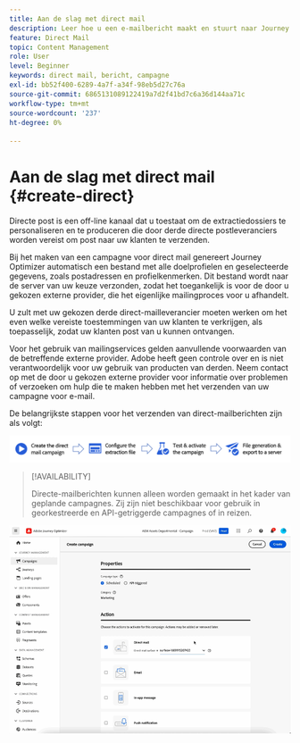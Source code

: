 ```yaml
---
title: Aan de slag met direct mail
description: Leer hoe u een e-mailbericht maakt en stuurt naar Journey Optimizer
feature: Direct Mail
topic: Content Management
role: User
level: Beginner
keywords: direct mail, bericht, campagne
exl-id: bb52f400-6289-4a7f-a34f-98eb5d27c76a
source-git-commit: 6865131089122419a7d2f41bd7c6a36d144aa71c
workflow-type: tm+mt
source-wordcount: '237'
ht-degree: 0%

---
```


# Aan de slag met direct mail {#create-direct}

Directe post is een off-line kanaal dat u toestaat om de extractiedossiers te personaliseren en te produceren die door derde directe postleveranciers worden vereist om post naar uw klanten te verzenden.

Bij het maken van een campagne voor direct mail genereert Journey Optimizer automatisch een bestand met alle doelprofielen en geselecteerde gegevens, zoals postadressen en profielkenmerken. Dit bestand wordt naar de server van uw keuze verzonden, zodat het toegankelijk is voor de door u gekozen externe provider, die het eigenlijke mailingproces voor u afhandelt.

U zult met uw gekozen derde direct-mailleverancier moeten werken om het even welke vereiste toestemmingen van uw klanten te verkrijgen, als toepasselijk, zodat uw klanten post van u kunnen ontvangen.

Voor het gebruik van mailingservices gelden aanvullende voorwaarden van de betreffende externe provider.  Adobe heeft geen controle over en is niet verantwoordelijk voor uw gebruik van producten van derden. Neem contact op met de door u gekozen externe provider voor informatie over problemen of verzoeken om hulp die te maken hebben met het verzenden van uw campagne voor e-mail.

De belangrijkste stappen voor het verzenden van direct-mailberichten zijn als volgt:

![](assets/dm-creation-process.png)

>[!AVAILABILITY]
>
>Directe-mailberichten kunnen alleen worden gemaakt in het kader van geplande campagnes. Zij zijn niet beschikbaar voor gebruik in georkestreerde en API-getriggerde campagnes of in reizen.

![](../rn/assets/do-not-localize/gif-dm.gif)


